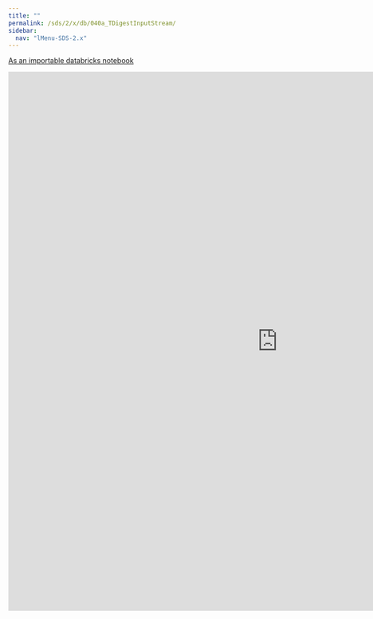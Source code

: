 ```yaml
---
title: ""
permalink: /sds/2/x/db/040a_TDigestInputStream/
sidebar:
  nav: "lMenu-SDS-2.x"
---
```


[As an importable databricks notebook](https://lamastex.github.io/scalable-data-science/sds/2/x/db/040a_TDigestInputStream.html)

<iframe src="https://lamastex.github.io/scalable-data-science/sds/2/x/db/040a_TDigestInputStream" width="1080" height="1080" frameborder="0"></iframe>
